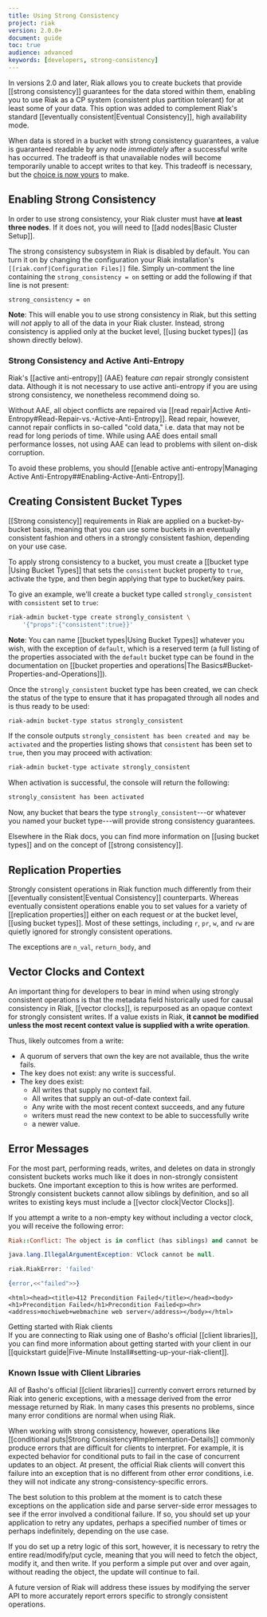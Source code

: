 ```yaml
---
title: Using Strong Consistency
project: riak
version: 2.0.0+
document: guide
toc: true
audience: advanced
keywords: [developers, strong-consistency]
---
```


In versions 2.0 and later, Riak allows you to create buckets that
provide [[strong consistency]] guarantees for the data stored within
them, enabling you to use Riak as a CP system (consistent plus partition
tolerant) for at least some of your data. This option was added to
complement Riak's standard [[eventually consistent|Eventual 
Consistency]], high availability mode.

When data is stored in a bucket with strong consistency guarantees, a
value is guaranteed readable by any node *immediately* after a
successful write has occurred. The tradeoff is that unavailable nodes
will become temporarily unable to accept writes to that key. This
tradeoff is necessary, but the [choice is now
yours](http://en.wikipedia.org/wiki/CAP_theorem) to make.

## Enabling Strong Consistency

In order to use strong consistency, your Riak cluster must have **at
least three nodes**. If it does not, you will need to [[add nodes|Basic
Cluster Setup]].

The strong consistency subsystem in Riak is disabled by default. You
can turn it on by changing the configuration your Riak installation's
`[[riak.conf|Configuration Files]]` file. Simply un-comment the line
containing the `strong_consistency = on` setting or add the following
if that line is not present:

```riakconf
strong_consistency = on
```

**Note**: This will enable you to use strong consistency in Riak, but
this setting will _not_ apply to all of the data in your Riak cluster.
Instead, strong consistency is applied only at the bucket level, [[using
bucket types]] \(as shown directly below).

### Strong Consistency and Active Anti-Entropy

Riak's [[active anti-entropy]] \(AAE) feature _can_ repair strongly
consistent data. Although it is not necessary to use active anti-entropy
if you are using strong consistency, we nonetheless recommend doing so.

Without AAE, all object conflicts are repaired via [[read
repair|Active Anti-Entropy#Read-Repair-vs.-Active-Anti-Entropy]].
Read repair, however, cannot repair conflicts in so-called "cold data,"
i.e. data that may not be read for long periods of time. While using AAE
does entail small performance losses, not using AAE can lead to problems
with silent on-disk corruption. 

To avoid these problems, you should [[enable active anti-entropy|Managing
Active Anti-Entropy##Enabling-Active-Anti-Entropy]].

## Creating Consistent Bucket Types

[[Strong consistency]] requirements in Riak are applied on a
bucket-by-bucket basis, meaning that you can use some buckets in an
eventually consistent fashion and others in a strongly consistent
fashion, depending on your use case.

To apply strong consistency to a bucket, you must create a [[bucket type
|Using Bucket Types]] that sets the `consistent` bucket property to
`true`, activate the type, and then begin applying that type to
bucket/key pairs.

To give an example, we'll create a bucket type called
`strongly_consistent` with `consistent` set to `true`:

```bash
riak-admin bucket-type create strongly_consistent \
    '{"props":{"consistent":true}}'
```

**Note**: You can name [[bucket types|Using Bucket Types]] whatever you
wish, with the exception of `default`, which is a reserved term (a full
listing of the properties associated with the `default` bucket type can
be found in the documentation on [[bucket properties and operations|The
Basics#Bucket-Properties-and-Operations]]).

Once the `strongly_consistent` bucket type has been created, we can
check the status of the type to ensure that it has propagated through
all nodes and is thus ready to be used:


```bash
riak-admin bucket-type status strongly_consistent
```

If the console outputs `strongly_consistent has been created and may be
activated` and the properties listing shows that `consistent` has been
set to `true`, then you may proceed with activation:

```bash
riak-admin bucket-type activate strongly_consistent
```

When activation is successful, the console will return the following:

```bash
strongly_consistent has been activated
```

Now, any bucket that bears the type `strongly_consistent`---or whatever
you named your bucket type---will provide strong consistency guarantees.

Elsewhere in the Riak docs, you can find more information on [[using
bucket types]] and on the concept of [[strong consistency]].

## Replication Properties

Strongly consistent operations in Riak function much differently from
their [[eventually consistent|Eventual Consistency]] counterparts.
Whereas eventually consistent operations enable you to set values for a
variety of [[replication properties]] either on each request or at the
bucket level, [[using bucket types]]. Most of these settings, including
`r`, `pr`, `w`, and `rw` are quietly ignored for strongly consistent
operations.

The exceptions are `n_val`, `return_body`, and 

## Vector Clocks and Context

An important thing for developers to bear in mind when using strongly
consistent operations is that the metadata field historically used for
causal consistency in Riak, [[vector clocks]], is repurposed as an
opaque context for strongly consistent writes. If a value exists in
Riak, **it cannot be modified unless the most recent context value is
supplied with a write operation**.

Thus, likely outcomes from a write:

* A quorum of servers that own the key are not available, thus the write fails.
* The key does not exist: any write is successful.
* The key does exist:
    * All writes that supply no context fail.
    * All writes that supply an out-of-date context fail.
    * Any write with the most recent context succeeds, and any future
    * writers must read the new context to be able to successfully write
    * a newer value.

## Error Messages

For the most part, performing reads, writes, and deletes on data in
strongly consistent buckets works much like it does in non-strongly
consistent buckets. One important exception to this is how writes are
performed. Strongly consistent buckets cannot allow siblings by
definition, and so all writes to existing keys must include a [[vector
clock|Vector Clocks]].

If you attempt a write to a non-empty key without including a vector
clock, you will receive the following error:

```ruby
Riak::Conflict: The object is in conflict (has siblings) and cannot be treated singly or saved:
```

```java
java.lang.IllegalArgumentException: VClock cannot be null.
```

```python
riak.RiakError: 'failed'
```

```erlang
{error,<<"failed">>}
```

```curl
<html><head><title>412 Precondition Failed</title></head><body><h1>Precondition Failed</h1>Precondition Failed<p><hr><address>mochiweb+webmachine web server</address></body></html>
```

<div class="note">
<div class="title">Getting started with Riak clients</div>
If you are connecting to Riak using one of Basho's official
[[client libraries]], you can find more information about getting
started with your client in our [[quickstart guide|Five-Minute
Install#setting-up-your-riak-client]].
</div>

### Known Issue with Client Libraries

All of Basho's official [[client libraries]] currently convert errors
returned by Riak into generic exceptions, with a message derived from
the error message returned by Riak. In many cases this presents no
problems, since many error conditions are normal when using Riak.

When working with strong consistency, however, operations like
[[conditional puts|Strong Consistency#Implementation-Details]] commonly
produce errors that are difficult for clients to interpret. For example,
it is expected behavior for conditional puts to fail in the case of
concurrent updates to an object. At present, the official Riak clients
will convert this failure into an exception that is no different from
other error conditions, i.e. they will not indicate any
strong-consistency-specific errors.

The best solution to this problem at the moment is to catch these
exceptions on the application side and parse server-side error messages
to see if the error involved a conditional failure. If so, you should
set up your application to retry any updates, perhaps a specified number
of times or perhaps indefinitely, depending on the use case.

If you do set up a retry logic of this sort, however, it is necessary
to retry the entire read/modify/put cycle, meaning that you will need
to fetch the object, modify it, and then write. If you perform a simple
put over and over again, without reading the object, the update will
continue to fail.

A future version of Riak will address these issues by modifying the
server API to more accurately report errors specific to strongly
consistent operations.
